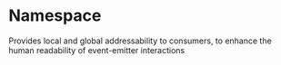 # Namespace
Provides local and global addressability to consumers, to enhance the human readability of event-emitter interactions